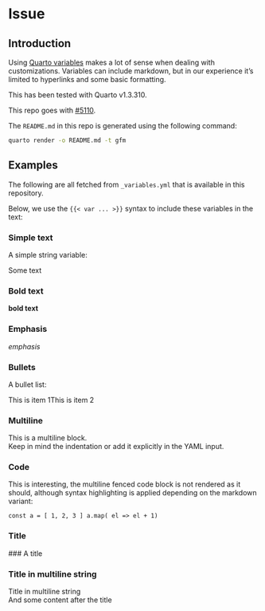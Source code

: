 # Issue

## Introduction

Using [Quarto
variables](https://quarto.org/docs/authoring/variables.html) makes a lot
of sense when dealing with customizations. Variables can include
markdown, but in our experience it’s limited to hyperlinks and some
basic formatting.

This has been tested with Quarto v1.3.310.

This repo goes with
[\#5110](https://github.com/quarto-dev/quarto-cli/issues/5110).

The `README.md` in this repo is generated using the following command:

``` sh
quarto render -o README.md -t gfm
```

## Examples

The following are all fetched from `_variables.yml` that is available in
this repository.

Below, we use the `{{< var ... >}}` syntax to include these variables in
the text:

### Simple text

A simple string variable:

<div class="bg-light">

Some text

</div>

### Bold text

<div class="bg-light">

**bold text**

</div>

### Emphasis

<div class="bg-light">

*emphasis*

</div>

### Bullets

A bullet list:

<div class="bg-light">

This is item 1This is item 2

</div>

### Multiline

<div class="bg-light">

This is a multiline block.  
Keep in mind the indentation or add it explicitly in the YAML input.

</div>

### Code

This is interesting, the multiline fenced code block is not rendered as
it should, although syntax highlighting is applied depending on the
markdown variant:

<div class="bg-dark">

`const a = [ 1, 2, 3 ]
a.map( el => el + 1)`

</div>

### Title

<div class="bg-light">

\### A title

</div>

### Title in multiline string

<div class="bg-light">

Title in multiline string  
And some content after the title

</div>
